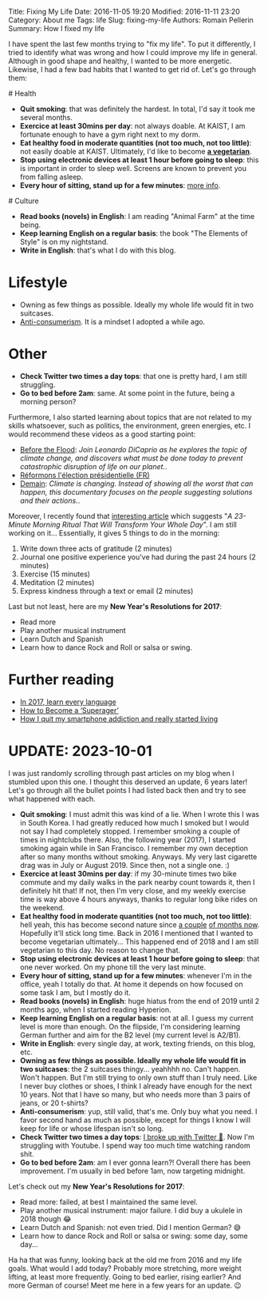 Title: Fixing My Life
Date: 2016-11-05 19:20
Modified: 2016-11-11 23:20
Category: About me
Tags: life
Slug: fixing-my-life
Authors: Romain Pellerin
Summary: How I fixed my life

I have spent the last few months trying to "fix my life". To put it differently, I tried to identify what was wrong and how I could improve my life in general. Although in good shape and healthy, I wanted to be more energetic. Likewise, I had a few bad habits that I wanted to get rid of. Let's go through them:

# Health

- **Quit smoking**: that was definitely the hardest. In total, I'd say it took me several months.
- **Exercice at least 30mins per day**: not always doable. At KAIST, I am fortunate enough to have a gym right next to my dorm.
- **Eat healthy food in moderate quantities (not too much, not too little)**: not easily doable at KAIST. Ultimately, I'd like to become **[a vegetarian](https://www.youtube.com/watch?v=KriTQ0aTrtw)**.
- **Stop using electronic devices at least 1 hour before going to sleep**: this is important in order to sleep well. Screens are known to prevent you from falling asleep.
- **Every hour of sitting, stand up for a few minutes**: [more info](http://www.everythingsouthcity.com/wp-content/uploads/2014/01/Sitting-page-001.jpg).

# Culture

- **Read books (novels) in English**: I am reading "Animal Farm" at the time being.
- **Keep learning English on a regular basis**: the book "The Elements of Style" is on my nightstand.
- **Write in English**: that's what I do with this blog.

# Lifestyle

- Owning as few things as possible. Ideally my whole life would fit in two suitcases.
- [Anti-consumerism](https://www.youtube.com/watch?v=_INOPfPdhB4). It is a mindset I adopted a while ago.

# Other

- **Check Twitter two times a day tops**: that one is pretty hard, I am still struggling.
- **Go to bed before 2am**: same. At some point in the future, being a morning person?

Furthermore, I also started learning about topics that are not related to my skills whatsoever, such as politics, the environment, green energies, etc. I would recommend these videos as a good starting point:

- [Before the Flood](https://www.youtube.com/watch?v=90CkXVF-Q8M): _Join Leonardo DiCaprio as he explores the topic of climate change, and discovers what must be done today to prevent catastrophic disruption of life on our planet._.
- [Réformons l'élection présidentielle (FR)](https://www.youtube.com/watch?v=ZoGH7d51bvc)
- [Demain](https://www.demain-lefilm.com/en/film): _Climate is changing. Instead of showing all the worst that can happen, this documentary focuses on the people suggesting solutions and their actions._.

Moreover, I recently found that [interesting article](http://www.inc.com/marcel-schwantes/a-23-minute-morning-ritual-that-will-transform-your-whole-day.html) which suggests "_A 23-Minute Morning Ritual That Will Transform Your Whole Day_". I am still working on it... Essentially, it gives 5 things to do in the morning:

1. Write down three acts of gratitude (2 minutes)
2. Journal one positive experience you've had during the past 24 hours (2 minutes)
3. Exercise (15 minutes)
4. Meditation (2 minutes)
5. Express kindness through a text or email (2 minutes)

Last but not least, here are my **New Year's Resolutions for 2017**:

- Read more
- Play another musical instrument
- Learn Dutch and Spanish
- Learn how to dance Rock and Roll or salsa or swing.

# Further reading

- [In 2017, learn every language](https://blog.bradfieldcs.com/in-2017-learn-every-language-59b11f68eee)
- [How to Become a ‘Superager’](http://mobile.nytimes.com/2016/12/31/opinion/sunday/how-to-become-a-superager.html)
- [How I quit my smartphone addiction and really started living](https://www.theguardian.com/technology/2016/feb/11/smartphone-technology-addiction-facebook-twitter)

# UPDATE: 2023-10-01

I was just randomly scrolling through past articles on my blog when I stumbled upon this one. I thought this deserved an update, 6 years later! Let's go through all the bullet points I had listed back then and try to see what happened with each.

- **Quit smoking**: I must admit this was kind of a lie. When I wrote this I was in South Korea. I had greatly reduced how much I smoked but I would not say I had completely stopped. I remember smoking a couple of times in nightclubs there. Also, the following year (2017), I started smoking again while in San Francisco. I remember my own deception after so many months without smoking. Anyways. My very last cigarette drag was in July or August 2019. Since then, not a single one. :)
- **Exercice at least 30mins per day**: if my 30-minute times two bike commute and my daily walks in the park nearby count towards it, then I definitely hit that! If not, then I'm very close, and my weekly exercise time is way above 4 hours anyways, thanks to regular long bike rides on the weekend.
- **Eat healthy food in moderate quantities (not too much, not too little)**: hell yeah, this has become second nature since [a couple]({filename}/cycling-and-being-vegetarian.md) [of months now]({filename}/objectif-75-kg-et-toucher-le-sol.md). Hopefully it'll stick long time. Back in 2016 I mentioned that I wanted to become vegetarian ultimately... This happened end of 2018 and I am still vegetarian to this day. No reason to change that.
- **Stop using electronic devices at least 1 hour before going to sleep**: that one never worked. On my phone till the very last minute.
- **Every hour of sitting, stand up for a few minutes**: whenever I'm in the office, yeah I totally do that. At home it depends on how focused on some task I am, but I mostly do it.
- **Read books (novels) in English**: huge hiatus from the end of 2019 until 2 months ago, when I started reading Hyperion.
- **Keep learning English on a regular basis**: not at all. I guess my current level is more than enough. On the flipside, I'm considering learning German further and aim for the B2 level (my current level is A2/B1).
- **Write in English**: every single day, at work, texting friends, on this blog, etc.
- **Owning as few things as possible. Ideally my whole life would fit in two suitcases**: the 2 suitcases thingy... yeahhhh no. Can't happen. Won't happen. But I'm still trying to only own stuff than I truly need. Like I never buy clothes or shoes, I think I already have enough for the next 10 years. Not that I have so many, but who needs more than 3 pairs of jeans, or 20 t-shirts?
- **Anti-consumerism**: yup, still valid, that's me. Only buy what you need. I favor second hand as much as possible, except for things I know I will keep for life or whose lifespan isn't so long.
- **Check Twitter two times a day tops**: [I broke up with Twitter 🎉]({filename}/twitter-we-are-breaking-up.md). Now I'm struggling with Youtube. I spend way too much time watching random shit.
- **Go to bed before 2am**: am I ever gonna learn?! Overall there has been improvement. I'm usually in bed before 1am, now targeting midnight.

Let's check out my **New Year's Resolutions for 2017**:

- Read more: failed, at best I maintained the same level.
- Play another musical instrument: major failure. I did buy a ukulele in 2018 though 😂
- Learn Dutch and Spanish: not even tried. Did I mention German? 😅
- Learn how to dance Rock and Roll or salsa or swing: some day, some day...

Ha ha that was funny, looking back at the old me from 2016 and my life goals. What would I add today? Probably more stretching, more weight lifting, at least more frequently. Going to bed earlier, rising earlier? And more German of course! Meet me here in a few years for an update. 😉
